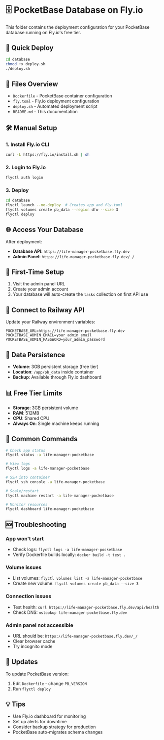 # 🗄️ PocketBase Database on Fly.io

This folder contains the deployment configuration for your PocketBase database running on Fly.io's free tier.

## 🚀 Quick Deploy

```bash
cd database
chmod +x deploy.sh
./deploy.sh
```

## 📁 Files Overview

- `Dockerfile` - PocketBase container configuration
- `fly.toml` - Fly.io deployment configuration
- `deploy.sh` - Automated deployment script
- `README.md` - This documentation

## 🛠️ Manual Setup

### 1. Install Fly.io CLI
```bash
curl -L https://fly.io/install.sh | sh
```

### 2. Login to Fly.io
```bash
flyctl auth login
```

### 3. Deploy
```bash
cd database
flyctl launch --no-deploy  # Creates app and fly.toml
flyctl volumes create pb_data --region dfw --size 3
flyctl deploy
```

## 🌐 Access Your Database

After deployment:
- **Database API**: `https://life-manager-pocketbase.fly.dev`
- **Admin Panel**: `https://life-manager-pocketbase.fly.dev/_/`

## 🔧 First-Time Setup

1. Visit the admin panel URL
2. Create your admin account
3. Your database will auto-create the `tasks` collection on first API use

## 🔗 Connect to Railway API

Update your Railway environment variables:

```env
POCKETBASE_URL=https://life-manager-pocketbase.fly.dev
POCKETBASE_ADMIN_EMAIL=your_admin_email
POCKETBASE_ADMIN_PASSWORD=your_admin_password
```

## 💾 Data Persistence

- **Volume**: 3GB persistent storage (free tier)
- **Location**: `/app/pb_data` inside container
- **Backup**: Available through Fly.io dashboard

## 📊 Free Tier Limits

- **Storage**: 3GB persistent volume
- **RAM**: 512MB
- **CPU**: Shared CPU
- **Always On**: Single machine keeps running

## 🔧 Common Commands

```bash
# Check app status
flyctl status -a life-manager-pocketbase

# View logs
flyctl logs -a life-manager-pocketbase

# SSH into container
flyctl ssh console -a life-manager-pocketbase

# Scale/restart
flyctl machine restart -a life-manager-pocketbase

# Monitor resources
flyctl dashboard life-manager-pocketbase
```

## 🆘 Troubleshooting

### App won't start
- Check logs: `flyctl logs -a life-manager-pocketbase`
- Verify Dockerfile builds locally: `docker build -t test .`

### Volume issues
- List volumes: `flyctl volumes list -a life-manager-pocketbase`
- Create new volume: `flyctl volumes create pb_data --size 3`

### Connection issues
- Test health: `curl https://life-manager-pocketbase.fly.dev/api/health`
- Check DNS: `nslookup life-manager-pocketbase.fly.dev`

### Admin panel not accessible
- URL should be: `https://life-manager-pocketbase.fly.dev/_/`
- Clear browser cache
- Try incognito mode

## 🔄 Updates

To update PocketBase version:
1. Edit `Dockerfile` - change `PB_VERSION`
2. Run `flyctl deploy`

## 💡 Tips

- Use Fly.io dashboard for monitoring
- Set up alerts for downtime
- Consider backup strategy for production
- PocketBase auto-migrates schema changes 